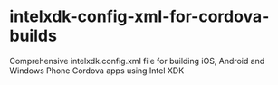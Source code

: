 intelxdk-config-xml-for-cordova-builds
======================================

Comprehensive intelxdk.config.xml file for building iOS, Android and Windows Phone Cordova apps using Intel XDK
